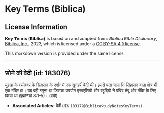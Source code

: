 # Key Terms (Biblica)

## License Information

**Key Terms (Biblica)** is based on and adapted from: _Biblica Bible Dictionary_, [Biblica, Inc.](https://www.biblica.com/), 2023, which is licensed under a [CC BY-SA 4.0 license](https://creativecommons.org/licenses/by-sa/4.0/legalcode.en).

This markdown version is provided under the same license.



--------------------------------

## सोने की वेदी (id: 183076)

युहन्ना के परमेश्वर के सिंहासन के दर्शन में एक सुनहरी वेदी थी। इससे पता चला कि सिंहासन वाला क्षेत्र भी एक मंदिर था। यह वही नमूना था जिसका उपयोग इस्राएलियों और यहूदियों ने पवित्र तंबू और मंदिर के लिए किया था (इब्रानियों 8:1–5\)। (वेदी)

* **Associated Articles:** वेदी (ID: `183179@BiblicaStudyNotesKeyTerms`)

